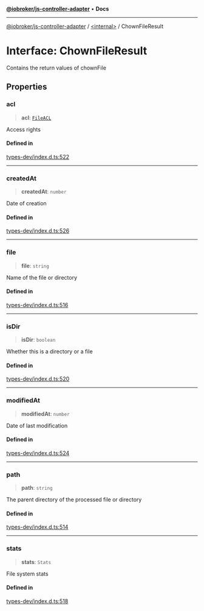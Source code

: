[**@iobroker/js-controller-adapter**](../../README.md) • **Docs**

***

[@iobroker/js-controller-adapter](../../globals.md) / [\<internal\>](../README.md) / ChownFileResult

# Interface: ChownFileResult

Contains the return values of chownFile

## Properties

### acl

> **acl**: [`FileACL`](FileACL.md)

Access rights

#### Defined in

[types-dev/index.d.ts:522](https://github.com/ioBroker/ioBroker.js-controller/blob/93db56665248b4cd78a78e2bab0647c80d6ccf9f/packages/types-dev/index.d.ts#L522)

***

### createdAt

> **createdAt**: `number`

Date of creation

#### Defined in

[types-dev/index.d.ts:526](https://github.com/ioBroker/ioBroker.js-controller/blob/93db56665248b4cd78a78e2bab0647c80d6ccf9f/packages/types-dev/index.d.ts#L526)

***

### file

> **file**: `string`

Name of the file or directory

#### Defined in

[types-dev/index.d.ts:516](https://github.com/ioBroker/ioBroker.js-controller/blob/93db56665248b4cd78a78e2bab0647c80d6ccf9f/packages/types-dev/index.d.ts#L516)

***

### isDir

> **isDir**: `boolean`

Whether this is a directory or a file

#### Defined in

[types-dev/index.d.ts:520](https://github.com/ioBroker/ioBroker.js-controller/blob/93db56665248b4cd78a78e2bab0647c80d6ccf9f/packages/types-dev/index.d.ts#L520)

***

### modifiedAt

> **modifiedAt**: `number`

Date of last modification

#### Defined in

[types-dev/index.d.ts:524](https://github.com/ioBroker/ioBroker.js-controller/blob/93db56665248b4cd78a78e2bab0647c80d6ccf9f/packages/types-dev/index.d.ts#L524)

***

### path

> **path**: `string`

The parent directory of the processed file or directory

#### Defined in

[types-dev/index.d.ts:514](https://github.com/ioBroker/ioBroker.js-controller/blob/93db56665248b4cd78a78e2bab0647c80d6ccf9f/packages/types-dev/index.d.ts#L514)

***

### stats

> **stats**: `Stats`

File system stats

#### Defined in

[types-dev/index.d.ts:518](https://github.com/ioBroker/ioBroker.js-controller/blob/93db56665248b4cd78a78e2bab0647c80d6ccf9f/packages/types-dev/index.d.ts#L518)
